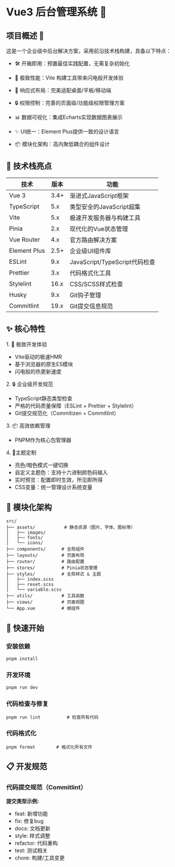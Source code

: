 # Vue3 后台管理系统 🚀

## 项目概述 💼

这是一个企业级中后台解决方案，采用前沿技术栈构建，具备以下特点：

- 🛠 开箱即用：预置最佳实践配置，无需复杂初始化
 
- 🚀 极致性能：Vite 构建工具带来闪电般开发体验
 
- 📱 响应式布局：完美适配桌面/平板/移动端

- 🔒 权限控制：完善的页面级/功能级权限管理方案

- 📊 数据可视化：集成Echarts实现数据图表展示

- ✨ UI统一：Element Plus提供一致的设计语言

- 📦 模块化架构：高内聚低耦合的组件设计

## 🧩 技术栈亮点

| 技术 |	版本	| 功能
|-----|-----|-----|
| ​​Vue 3​ |​3.4+ |	渐进式JavaScript框架 |
| ​​TypeScript​​|	5.x	| 类型安全的JavaScript超集   |
| ​​Vite​​ |	5.x | 	极速开发服务器与构建工具   |
| ​​Pinia​​ |	2.x	| 现代化的Vue状态管理   |
| ​​Vue Router |​​4.x | 	官方路由解决方案   |
| ​​Element Plus |​​2.5+ | 	企业级UI组件库   |
| ​​ESLint​ |​9.x | 	JavaScript/TypeScript代码检查   |
| ​​Prettier​ |​3.x	| 代码格式化工具   |
| ​​Stylelint​ |​16.x| 	CSS/SCSS样式检查   |
| ​​Husky​​ |	9.x	| Git钩子管理   |
| ​​Commitlint |	19.x	| Git提交信息规范   |


## ✨ 核心特性

​​1. 🦄 极致开发体验​​
- Vite驱动的极速HMR
- 基于浏览器的原生ES模块
- 闪电般的热更新速度

​2. ​🔒 企业级开发规范​​
- TypeScript静态类型检查
- 严格的代码质量保障（ESLint + Prettier + Stylelint）
- Git提交规范化（Commitizen + Commitlint）

​​3. 📦 高效依赖管理​​
- PNPM作为核心包管理器

​​4. 🎨主题定制 
- 亮色/暗色模式一键切换
- 自定义主题色：支持十六进制颜色码输入
- 实时预览：配置即时生效，所见即所得
- CSS变量：统一管理设计系统变量


## ​​📂 模块化架构
```
src/
├── assets/           # 静态资源（图片、字体、图标等）
│   ├── images/
│   ├── fonts/
│   └── icons/
├── components/      # 全局组件
├── layouts/         # 页面布局
├── router/          # 路由配置
├── stores/          # Pinia状态管理
├── styles/          # 全局样式 & 主题
│   ├── index.scss
│   ├── reset.scss
│   └── variable.scss
├── utils/           # 工具函数
├── views/           # 页面视图
└── App.vue          # 根组件
```

## 🚀 快速开始
### 安装依赖
```bash
pnpm install
```

### 开发环境
```bash
pnpm run dev
```
### 代码检查与修复
```
pnpm run lint          # 检查所有代码
```

### 代码格式化
```
pnpm format        # 格式化所有文件
```

## 📋 开发规范
### 代码提交规范（Commitlint）

**提交类型示例​​:**

- feat: 新增功能
- fix: 修复bug
- docs: 文档更新
- style: 样式调整
- refactor: 代码重构
- test: 测试相关
- chore: 构建/工具变更


